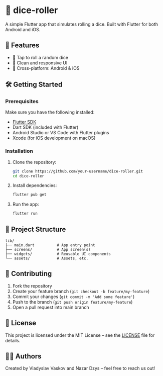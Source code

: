 # 🎲 dice-roller

A simple Flutter app that simulates rolling a dice. Built with Flutter for both Android and iOS.

## 🚀 Features

- 🎲 Tap to roll a random dice
- 🎨 Clean and responsive UI
- 📱 Cross-platform: Android & iOS

## 🛠️ Getting Started

### Prerequisites

Make sure you have the following installed:

- [Flutter SDK](https://flutter.dev/docs/get-started/install)
- Dart SDK (included with Flutter)
- Android Studio or VS Code with Flutter plugins
- Xcode (for iOS development on macOS)

### Installation

1. Clone the repository:

    ```bash
    git clone https://github.com/your-username/dice-roller.git
    cd dice-roller
    ```

2. Install dependencies:

    ```bash
    flutter pub get
    ```

3. Run the app:

    ```bash
    flutter run
    ```

## 📂 Project Structure

```plaintext
lib/
├── main.dart          # App entry point
├── screens/           # App screen(s)
├── widgets/           # Reusable UI components
└── assets/            # Assets, etc.
```

## 🤝 Contributing

1. Fork the repository  
2. Create your feature branch (`git checkout -b feature/my-feature`)  
3. Commit your changes (`git commit -m 'Add some feature'`)  
4. Push to the branch (`git push origin feature/my-feature`)  
5. Open a pull request into main branch

## 📄 License

This project is licensed under the MIT License – see the [LICENSE](LICENSE) file for details.

## 👨‍💻 Authors

Created by Vladyslav Vaskov and Nazar Dzys – feel free to reach us out!
